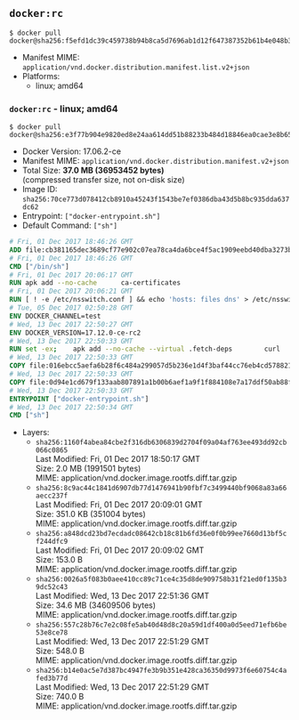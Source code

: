 ## `docker:rc`

```console
$ docker pull docker@sha256:f5efd1dc39c459738b94b8ca5d7696ab1d12f647387352b61b4e048b3958d463
```

-	Manifest MIME: `application/vnd.docker.distribution.manifest.list.v2+json`
-	Platforms:
	-	linux; amd64

### `docker:rc` - linux; amd64

```console
$ docker pull docker@sha256:e3f77b904e9820ed8e24aa614dd51b88233b484d18846ea0cae3e8b6558024cd
```

-	Docker Version: 17.06.2-ce
-	Manifest MIME: `application/vnd.docker.distribution.manifest.v2+json`
-	Total Size: **37.0 MB (36953452 bytes)**  
	(compressed transfer size, not on-disk size)
-	Image ID: `sha256:70ce773d078412cb8910a45243f1543be7ef0386dba43d5b8bc935dda637dc62`
-	Entrypoint: `["docker-entrypoint.sh"]`
-	Default Command: `["sh"]`

```dockerfile
# Fri, 01 Dec 2017 18:46:26 GMT
ADD file:cb381165dec3689cf77e902c07ea78ca4da6bce4f5ac1909eebd40dba3273bfe in / 
# Fri, 01 Dec 2017 18:46:26 GMT
CMD ["/bin/sh"]
# Fri, 01 Dec 2017 20:06:17 GMT
RUN apk add --no-cache 		ca-certificates
# Fri, 01 Dec 2017 20:06:21 GMT
RUN [ ! -e /etc/nsswitch.conf ] && echo 'hosts: files dns' > /etc/nsswitch.conf
# Tue, 05 Dec 2017 02:50:28 GMT
ENV DOCKER_CHANNEL=test
# Wed, 13 Dec 2017 22:50:27 GMT
ENV DOCKER_VERSION=17.12.0-ce-rc2
# Wed, 13 Dec 2017 22:50:33 GMT
RUN set -ex; 	apk add --no-cache --virtual .fetch-deps 		curl 		tar 	; 		apkArch="$(apk --print-arch)"; 	case "$apkArch" in 		x86_64) dockerArch='x86_64' ;; 		aarch64) dockerArch='aarch64' ;; 		ppc64le) dockerArch='ppc64le' ;; 		s390x) dockerArch='s390x' ;; 		*) echo >&2 "error: unsupported architecture ($apkArch)"; exit 1 ;;	esac; 		if ! curl -fL -o docker.tgz "https://download.docker.com/linux/static/${DOCKER_CHANNEL}/${dockerArch}/docker-${DOCKER_VERSION}.tgz"; then 		echo >&2 "error: failed to download 'docker-${DOCKER_VERSION}' from '${DOCKER_CHANNEL}' for '${dockerArch}'"; 		exit 1; 	fi; 		tar --extract 		--file docker.tgz 		--strip-components 1 		--directory /usr/local/bin/ 	; 	rm docker.tgz; 		apk del .fetch-deps; 		dockerd -v; 	docker -v
# Wed, 13 Dec 2017 22:50:33 GMT
COPY file:016ebcc5aefa6b28f6c484a299057d5b236e1d4f3baf44cc76eb4cd578821691 in /usr/local/bin/modprobe 
# Wed, 13 Dec 2017 22:50:33 GMT
COPY file:0d94e1cd679f133aab807891a1b00b6aef1a9f1f884108e7a17ddf50ab88f1fb in /usr/local/bin/ 
# Wed, 13 Dec 2017 22:50:33 GMT
ENTRYPOINT ["docker-entrypoint.sh"]
# Wed, 13 Dec 2017 22:50:34 GMT
CMD ["sh"]
```

-	Layers:
	-	`sha256:1160f4abea84cbe2f316db6306839d2704f09a04af763ee493dd92cb066c0865`  
		Last Modified: Fri, 01 Dec 2017 18:50:17 GMT  
		Size: 2.0 MB (1991501 bytes)  
		MIME: application/vnd.docker.image.rootfs.diff.tar.gzip
	-	`sha256:8c9ac44c1841d6907db77d1476941b90fbf7c3499440bf9068a83a66aecc237f`  
		Last Modified: Fri, 01 Dec 2017 20:09:01 GMT  
		Size: 351.0 KB (351004 bytes)  
		MIME: application/vnd.docker.image.rootfs.diff.tar.gzip
	-	`sha256:a848dcd23bd7ecdadc08642cb18c81b6fd36e0f0b99ee7660d13bf5cf244dfc9`  
		Last Modified: Fri, 01 Dec 2017 20:09:02 GMT  
		Size: 153.0 B  
		MIME: application/vnd.docker.image.rootfs.diff.tar.gzip
	-	`sha256:0026a5f083b0aee410cc89c71ce4c35d8de909758b31f21ed0f135b39dc52c43`  
		Last Modified: Wed, 13 Dec 2017 22:51:36 GMT  
		Size: 34.6 MB (34609506 bytes)  
		MIME: application/vnd.docker.image.rootfs.diff.tar.gzip
	-	`sha256:557c28b76c7e2c08fe5ab40d48d8c20a59d1df400a0d5eed71efb6be53e8ce78`  
		Last Modified: Wed, 13 Dec 2017 22:51:29 GMT  
		Size: 548.0 B  
		MIME: application/vnd.docker.image.rootfs.diff.tar.gzip
	-	`sha256:b14e0ac5e7d387bc4947fe3b9b351e428ca36350d9973f6e60754c4afed3b77d`  
		Last Modified: Wed, 13 Dec 2017 22:51:29 GMT  
		Size: 740.0 B  
		MIME: application/vnd.docker.image.rootfs.diff.tar.gzip
